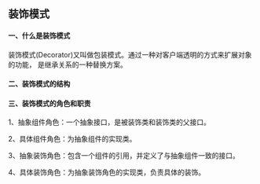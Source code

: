 ## 装饰模式

#### 一、什么是装饰模式

装饰模式(Decorator)又叫做包装模式。通过一种对客户端透明的方式来扩展对象的功能，
是继承关系的一种替换方案。

#### 二、装饰模式的结构



#### 三、装饰模式的角色和职责

1、抽象组件角色：一个抽象接口，是被装饰类和装饰类的父接口。

2、具体组件角色：为抽象组件的实现类。

3、抽象装饰角色：包含一个组件的引用，并定义了与抽象组件一致的接口。

4、具体装饰角色：为抽象装饰角色的实现类，负责具体的装饰。
